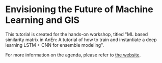 # Envisioning the Future of Machine Learning and GIS

This tutorial is created for the hands-on workshop, titled "ML based similarity matrix in AnEn:  A tutorial of how to train and instantiate a deep learning LSTM + CNN for ensemble modeling".

For more information on the agenda, please refer to [the website](https://prosecco.geog.psu.edu/GEOvista/2023_ML-GIS/).

